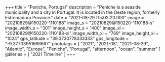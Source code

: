 +++
title = "Peniche, Portugal"
description = "Peniche is a seaside municipality and a city in Portugal. It is located in the Oeste region, formerly Estremadura Province."
date = "2021-08-29T15:02:20.000"
image = "20210829@150220-1110188"
image_s = "20210829@150220-1110188-s"
image_width_s = "301"
image_height_s = "400"
image_xl = "20210829@150220-1110188-xl"
image_width_xl = "769"
image_height_xl = "1024"
gps_latitude = "39.3730778333333"
gps_longitude = "-9.37703951666667"
phototags = [ "2021", "2021-08", "2021-08-29", "Atlantic", "Europe", "Peniche", "Portugal", "afternoon", "ocean", "summer" ]
galleries = [ "2021 Timeline" ]
+++
